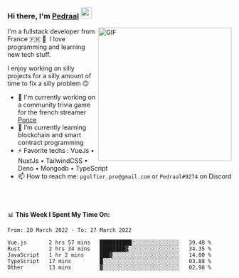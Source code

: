 ### Hi there, I'm <a href="https://pedraal.dev" target="_blank">Pedraal</a> <img src="https://media.giphy.com/media/hvRJCLFzcasrR4ia7z/giphy.gif" width="25px">
<img align="right" alt="GIF" src="https://pedraal.dev/avatar.png" width="300" height="300" />

I'm a fullstack developer from France 🇫🇷 🥖 &nbsp;I love programming and learning new
tech stuff.

I enjoy working on silly projects for a silly amount of time to fix a silly problem 🙃

- 🔭  I'm currently working on a community trivia game for the french streamer <a href="https://twitch.tv/ponce" target="_blank">Ponce</a>
- 🌱 I’m currently learning blockchain and smart contract programming
- ⚡ Favorite techs : VueJs &bull; NuxtJs &bull; TailwindCSS &bull; Deno &bull; Mongodb &bull; TypeScript
- 📫 How to reach me: `pgolfier.pro@gmail.com` or `Pedraal#9274` on Discord

<br>
<br>

📊 **This Week I Spent My Time On:**
<!--START_SECTION:waka-->

```text
From: 20 March 2022 - To: 27 March 2022

Vue.js       2 hrs 57 mins   ██████████░░░░░░░░░░░░░░░   39.48 %
Rust         2 hrs 34 mins   ████████▓░░░░░░░░░░░░░░░░   34.35 %
JavaScript   1 hr 2 mins     ███▓░░░░░░░░░░░░░░░░░░░░░   14.00 %
TypeScript   17 mins         █░░░░░░░░░░░░░░░░░░░░░░░░   03.88 %
Other        13 mins         ▓░░░░░░░░░░░░░░░░░░░░░░░░   02.98 %
```

<!--END_SECTION:waka-->
